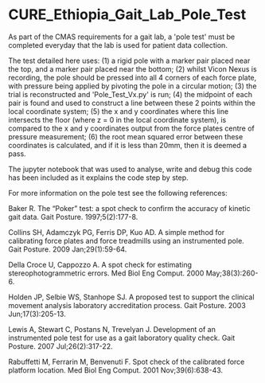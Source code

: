 # CURE_Ethiopia_Gait_Lab_Pole_Test
 As part of the CMAS requirements for a gait lab, a 'pole test' must be completed everyday that the lab is used for patient data collection. 
 
 The test detailed here uses: (1) a rigid pole with a marker pair placed near the top, and a marker pair placed near the bottom; (2) whilst Vicon Nexus is recording, the pole should be pressed into all 4 corners of each force plate, with pressure being applied by pivoting the pole in a circular motion; (3) the trial is reconstructed and 'Pole_Test_Vx.py' is run; (4) the midpoint of each pair is found and used to construct a line between these 2 points within the local coordinate system; (5) the x and y coordinates where this line intersects the floor (where z = 0 in the local coordinate system), is compared to the x and y coordinates output from the force plates centre of pressure measurement; (6) the root mean squared error between these coordinates is calculated, and if it is less than 20mm, then it is deemed a pass.

 The jupyter notebook that was used to analyse, write and debug this code has been included as it explains the code step by step.

 
 For more information on the pole test see the following references:
 
Baker R. The “Poker” test: a spot check to confirm the accuracy of kinetic gait data. Gait Posture. 1997;5(2):177-8.

Collins SH, Adamczyk PG, Ferris DP, Kuo AD. A simple method for calibrating force plates and force treadmills using an instrumented pole. Gait Posture. 2009 Jan;29(1):59-64.

Della Croce U, Cappozzo A. A spot check for estimating stereophotogrammetric errors. Med Biol Eng Comput. 2000 May;38(3):260-6.

Holden JP, Selbie WS, Stanhope SJ. A proposed test to support the clinical movement analysis laboratory accreditation process. Gait Posture. 2003 Jun;17(3):205-13.

Lewis A, Stewart C, Postans N, Trevelyan J. Development of an instrumented pole test for use as a gait laboratory quality check. Gait Posture. 2007 Jul;26(2):317-22.

Rabuffetti M, Ferrarin M, Benvenuti F. Spot check of the calibrated force platform location. Med Biol Eng Comput. 2001 Nov;39(6):638-43. 
